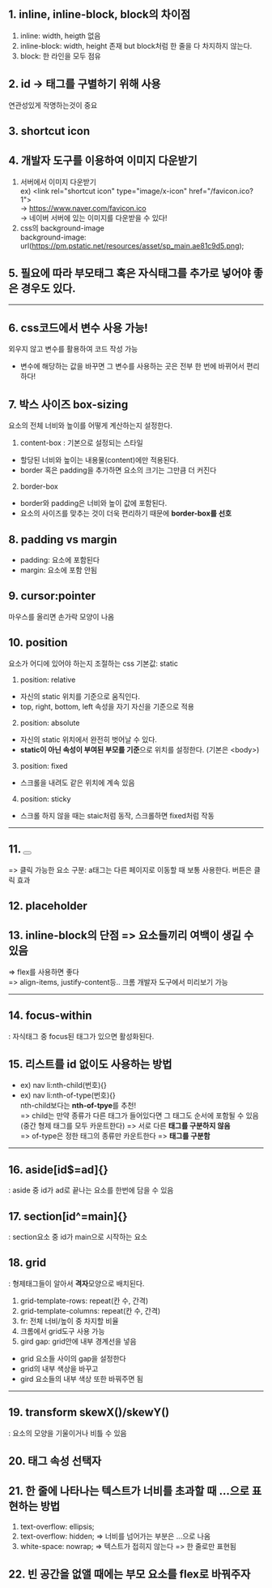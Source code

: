 ## 1. inline, inline-block, block의 차이점
1) inline: width, heigth 없음
2) inline-block: width, height 존재 but block처럼 한 줄을 다 차지하지 않는다.
3) block: 한 라인을 모두 점유

## 2. id -> 태그를 구별하기 위해 사용
연관성있게 작명하는것이 중요

## 3. shortcut icon

## 4. 개발자 도구를 이용하여 이미지 다운받기
1. 서버에서 이미지 다운받기<br>   ex) \<link rel="shortcut icon" type="image/x-icon" href="/favicon.ico?1"><br>  -> https://www.naver.com/favicon.ico<br>  -> 네이버 서버에 있는 이미지를 다운받을 수 있다!<br>
2. css의 background-image<br>
  background-image: url(https://pm.pstatic.net/resources/asset/sp_main.ae81c9d5.png);

## 5. 필요에 따라 부모태그 혹은 자식태그를 추가로 넣어야 좋은 경우도 있다.
----------------------------------------------------------------
## 6. css코드에서 변수 사용 가능!
외우지 않고 변수를 활용하여 코드 작성 가능<br>
- 변수에 해당하는 값을 바꾸면 그 변수를 사용하는 곳은 전부 한 번에 바뀌어서 편리하다!
## 7. 박스 사이즈 box-sizing
요소의 전체 너비와 높이를 어떻게 계산하는지 설정한다.
1. content-box : 기본으로 설정되는 스타일
- 할당된 너비와 높이는 내용물(content)에만 적용된다.<br>
- border 혹은 padding을 추가하면 요소의 크기는 그만큼 더 커진다<br>
2. border-box
- border와 padding은 너비와 높이 값에 포함된다.
- 요소의 사이즈를 맞추는 것이 더욱 편리하기 때문에 **border-box를 선호**
## 8. padding vs margin
- padding: 요소에 포함된다
- margin: 요소에 포함 안됨
## 9. cursor:pointer
마우스를 올리면 손가락 모양이 나옴
## 10. position
요소가 어디에 있어야 하는지 조절하는 css
기본값: static
1. position: relative
- 자신의 static 위치를 기준으로 움직인다.
- top, right, bottom, left 속성을 자기 자신을 기준으로 적용
2. position: absolute
- 자신의 static 위치에서 완전히 벗어날 수 있다.
- **static이 아닌 속성이 부여된 부모를 기준**으로 위치를 설정한다. (기본은 \<body>)
3. position: fixed
- 스크롤을 내려도 같은 위치에 계속 있음
4. position: sticky
- 스크롤 하지 않을 때는 staic처럼 동작, 스크롤하면 fixed처럼 작동
-------------------------------------------
## 11. <a> <button> 
=> 클릭 가능한 요소
구분: a태그는 다른 페이지로 이동할 때 보통 사용한다. 버튼은 클릭 효과

## 12. placeholder

## 13. inline-block의 단점 => 요소들끼리 여백이 생길 수 있음
=> flex를 사용하면 좋다<br>
=> align-items, justify-content등.. 크롬 개발자 도구에서 미리보기 가능

-----------------------------------------------------------
## 14. focus-within
: 자식태그 중 focus된 태그가 있으면 활성화된다.

## 15. 리스트를 id 없이도 사용하는 방법
- ex) nav li:nth-child(번호){}
- ex) nav li:nth-of-type(번호){}<br>
nth-child보다는 **nth-of-tpye**를 추천!<br>
 => child는 만약 종류가 다른 태그가 들어있다면 그 태그도 순서에 포함될 수 있음 (중간 형제 태그를 모두 카운트한다) => 서로 다른 **태그를 구분하지 않음**<br>
 => of-type은 정한 태그의 종류만 카운트한다 => **태그를 구분함**
-------------------------------------------------------------------
## 16. aside[id$=ad]{}
: aside 중 id가 ad로 끝나는 요소를 한번에 담을 수 있음

## 17. section[id^=main]{}
: section요소 중 id가 main으로 시작하는 요소

## 18. grid
: 형제태그들이 알아서 **격자**모양으로 배치된다.
1. grid-template-rows: repeat(칸 수, 간격)
2. grid-template-columns: repeat(칸 수, 간격)
3. fr: 전체 너비/높이 중 차지할 비율
4. 크롬에서 grid도구 사용 가능
5. gird gap: grid안에 내부 경계선을 넣음
 - grid 요소들 사이의 gap을 설정한다
 - grid의 내부 색상을 바꾸고
 - gird 요소들의 내부 색상 또한 바꿔주면 됨
----------------------------
## 19. transform skewX()/skewY()
: 요소의 모양을 기울이거나 비틀 수 있음

## 20. 태그 속성 선택자

## 21. 한 줄에 나타나는 텍스트가 너비를 초과할 때 ...으로 표현하는 방법
1. text-overflow: ellipsis; <br>
2. text-overflow: hidden; => 너비를 넘어가는 부분은 ...으로 나옴<br>
3. white-space: nowrap; => 텍스트가 접히지 않는다 => 한 줄로만 표현됨

## 22. 빈 공간을 없앨 때에는 부모 요소를 flex로 바꿔주자















